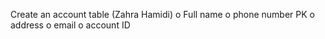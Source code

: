 
Create an account table (Zahra Hamidi)
o	Full name 
o	phone number PK
o	address
o	email
o	account ID



